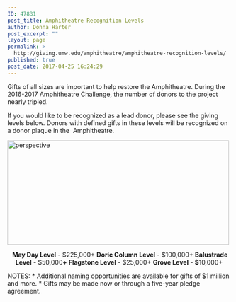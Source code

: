 ```yaml
---
ID: 47831
post_title: Amphitheatre Recognition Levels
author: Donna Harter
post_excerpt: ""
layout: page
permalink: >
  http://giving.umw.edu/amphitheatre/amphitheatre-recognition-levels/
published: true
post_date: 2017-04-25 16:24:29
---
```

<p style="text-align: left">Gifts of all sizes are important to help restore the Amphitheatre. During the 2016-2017 Amphitheatre Challenge, the number of donors to the project nearly tripled.</p>
<p style="text-align: left">If you would like to be recognized as a lead donor, please see the giving levels below. Donors with defined gifts in these levels will be recognized on a donor plaque in the  Amphitheatre.</p>
<p style="text-align: left"><a href="https://giving.umw.edu/wp-content/uploads/2016/09/Perspective.jpg"><img class=" wp-image-47526 aligncenter" src="https://giving.umw.edu/wp-content/uploads/2016/09/Perspective-1024x483.jpg" alt="perspective" width="500" height="236" /></a></p>
<p style="text-align: center"> <strong>May Day Level</strong> - $225,000+
<strong>Doric Column Level</strong> - $100,000+
<strong>Balustrade Level</strong> - $50,000<strong>+</strong>
<strong>Flagstone Level</strong> - $25,000+
<strong>Grove Level</strong> - <strong>$</strong>10,000+</p>
NOTES:
* Additional naming opportunities are available for gifts of $1 million and more.
* Gifts may be made now or through a five-year pledge agreement.